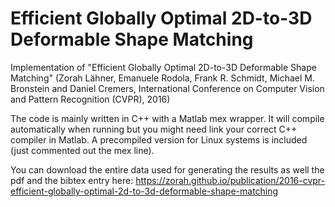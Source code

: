 # Efficient Globally Optimal 2D-to-3D Deformable Shape Matching

Implementation of "Efficient Globally Optimal 2D-to-3D Deformable Shape Matching" (Zorah Lähner, Emanuele Rodola, Frank R. Schmidt, Michael M. Bronstein and Daniel Cremers, International Conference on Computer Vision and Pattern Recognition (CVPR), 2016)

The code is mainly written in C++ with a Matlab mex wrapper. It will compile automatically when running but you might need link your correct C++ compiler in Matlab.
A precompiled version for Linux systems is included (just commented out the mex line). 

You can download the entire data used for generating the results as well the pdf and the bibtex entry here:
https://zorah.github.io/publication/2016-cvpr-efficient-globally-optimal-2d-to-3d-deformable-shape-matching
